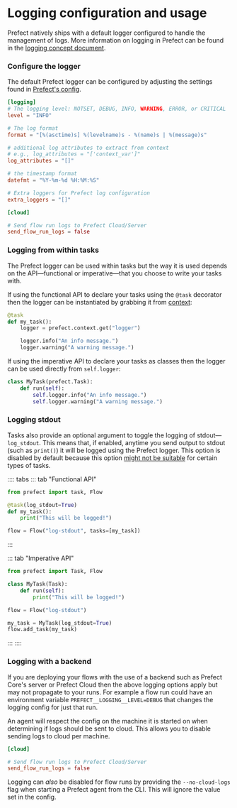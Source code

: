 # Logging configuration and usage

Prefect natively ships with a default logger configured to handle the management of logs. More information on logging in Prefect can be found in the [logging concept document](/core/concepts/logging.html).

### Configure the logger

The default Prefect logger can be configured by adjusting the settings found in [Prefect's config](/core/concepts/configuration.html).

```toml
[logging]
# The logging level: NOTSET, DEBUG, INFO, WARNING, ERROR, or CRITICAL
level = "INFO"

# The log format
format = "[%(asctime)s] %(levelname)s - %(name)s | %(message)s"

# additional log attributes to extract from context
# e.g., log_attributes = "['context_var']"
log_attributes = "[]"

# the timestamp format
datefmt = "%Y-%m-%d %H:%M:%S"

# Extra loggers for Prefect log configuration
extra_loggers = "[]"

[cloud]

# Send flow run logs to Prefect Cloud/Server
send_flow_run_logs = false
```

### Logging from within tasks

The Prefect logger can be used within tasks but the way it is used depends on the API—functional or imperative—that you choose to write your tasks with.

If using the functional API to declare your tasks using the `@task` decorator then the logger can be instantiated by grabbing it from [context](/core/concepts/execution.html):

```python
@task
def my_task():
    logger = prefect.context.get("logger")

    logger.info("An info message.")
    logger.warning("A warning message.")
```

If using the imperative API to declare your tasks as classes then the logger can be used directly from `self.logger`:

```python
class MyTask(prefect.Task):
    def run(self):
        self.logger.info("An info message.")
        self.logger.warning("A warning message.")
```

### Logging stdout

Tasks also provide an optional argument to toggle the logging of stdout—`log_stdout`. This means that, if enabled, anytime you send output to stdout (such as `print()`) it will be logged using the Prefect logger. This option is disabled by default because this option [might not be suitable](https://docs.python.org/3/library/contextlib.html#contextlib.redirect_stdout) for certain types of tasks.

:::: tabs
::: tab "Functional API"
```python
from prefect import task, Flow

@task(log_stdout=True)
def my_task():
    print("This will be logged!")

flow = Flow("log-stdout", tasks=[my_task])
```
:::

::: tab "Imperative API"
```python
from prefect import Task, Flow

class MyTask(Task):
    def run(self):
        print("This will be logged!")

flow = Flow("log-stdout")

my_task = MyTask(log_stdout=True)
flow.add_task(my_task)
```
:::
::::

### Logging with a backend

If you are deploying your flows with the use of a backend such as Prefect Core's server or Prefect Cloud then the above logging options apply but may not propagate to your runs.
For example a flow run could have an environment variable `PREFECT__LOGGING__LEVEL=DEBUG` that changes the logging config for just that run.

An agent will respect the config on the machine it is started on when determining if logs should be sent to cloud. This allows you to disable sending logs to cloud per machine.

```toml
[cloud]

# Send flow run logs to Prefect Cloud/Server
send_flow_run_logs = false
```

Logging can _also_ be disabled for flow runs by providing the `--no-cloud-logs` flag when starting a Prefect agent from the CLI. This will ignore the value set in the config.
